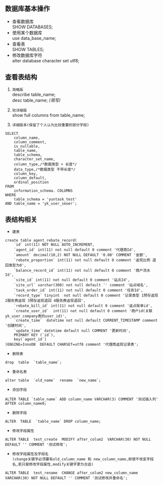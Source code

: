 ## 数据库基本操作

* 查看数据库  
  SHOW DATABASES;
* 使用某个数据库  
  use data_base_name;
* 查看表  
  SHOW TABLES;
* 修改数据库字符  
alter  database  character  set utf8;

## 查看表结构
1. `简略版`  
   describe  table_name;  
   desc  table_name;  /*简写*/

2. `较详细版`  
   show full columns from table_name;
3. `详细版本(保留了个人认为比较重要的部分字段)`
```
SELECT
	column_name,
	column_comment,
	is_nullable,
	table_name,
	table_schema,
	character_set_name,
	column_type,/*数据类型 + 长度*/
	data_type,/*数据类型 不带长度*/
	column_key,
	column_default,
	ordinal_position
FROM
	information_schema. COLUMNS
WHERE
	table_schema = 'yuntask_test'
AND table_name = 'yk_user_seoer';
```

## 表结构相关

* `建表`

```
create table agent_rebate_record(
    `id` int(11) NOT NULL AUTO_INCREMENT,
    `agent_id` int(11) not null default 0 comment '代理商Id',
    `amount` decimal(10,2) NOT NULL DEFAULT '0.00' COMMENT '金额',
    `rebate_proportion` int(11) not null default 0 comment '返现比例 退回类型为0',
    `balance_record_id` int(11) not null default 0 comment '商户流水Id',
    `site_id` int(11) not null default 0 comment '站点Id',
    `site_url` varchar(300) not null default '' comment '站点域名',
    `task_order_id` int(11) not null default 0 comment '任务Id',
    `record_type` tinyint  not null default 0 comment '记录类型 1预存返现 2服务费返现 3预存返现退回 4服务费返现退回',
    `rebate_bill_id` int(11) not null default 0 comment '返点账单id',
    `create_user_id`  int(11) not null default 0 comment '商户id(关联yk_user_company表的user_id)',
    `create_time`  datetime not null default CURRENT_TIMESTAMP comment '创建时间',
    `update_time` datetime default null COMMENT '更新时间',
    PRIMARY KEY (`id`),
    key(`agent_id`)    
)ENGINE=InnoDB  DEFAULT CHARSET=utf8 comment '代理商返现记录表';
```


* `删除表`
```
drop  table  `table_name`;
```

* `重命名表`

```
alter table  `old_name`  rename  `new_name`;
```

* `添加字段`
```
ALTER TABLE `table_name` ADD column_name VARCHAR(3) COMMENT '测试插入列' AFTER column_name0;
```

* `删除字段`
```
ALTER  TABLE  `table_name` DROP column_name;
```

* `修改字段属性`
```
ALTER TABLE  test_create  MODIFY after_colum2  VARCHAR(30) NOT NULL DEFAULT '' COMMENT '测试修改';
```

* `修改字段属性及字段名`  
`(change关键字必须要有old_column_name 和 new_column_name,即使不改变字段名,若只是修改字段属性,modify关键字更为合适)`
```
ALTER TABLE  test_rename  CHANGE after_colum2 new_column_name  VARCHAR(30) NOT NULL DEFAULT '' COMMENT '测试修改并重命名';  
```

